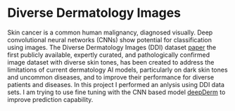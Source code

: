 # Diverse Dermatology Images
Skin cancer is a common human malignancy, diagnosed visually. Deep convolutional neural networks (CNNs) show potential for classification using images.
The Diverse Dermatology Images (DDI) dataset [paper](https://www.science.org/doi/full/10.1126/sciadv.abq6147) the first publicly available, expertly curated, and pathologically confirmed image dataset with diverse skin tones, has been created to address the limitations of current dermatology AI models, particularly on dark skin tones and uncommon diseases, and to improve their performance for diverse patients and diseases. In this project I performed an anlysis using DDI data sets. I am trying to use fine tuning with the CNN based model [deepDerm](https://www.nature.com/articles/nature21056) to improve prediction capability.